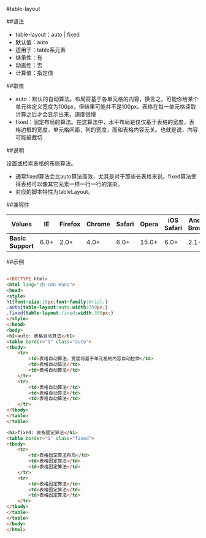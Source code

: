 #table-layout

##语法

- table-layout：auto | fixed
- 默认值：auto
- 适用于：table系元素
- 继承性：有
- 动画性：否
- 计算值：指定值


##取值

- auto：默认的自动算法。布局将基于各单元格的内容，换言之，可能你给某个单元格定义宽度为100px，但结果可能并不是100px。表格在每一单元格读取计算之后才会显示出来，速度很慢
- fixed：固定布局的算法。在这算法中，水平布局是仅仅基于表格的宽度，表格边框的宽度，单元格间距，列的宽度，而和表格内容无关。也就是说，内容可能被裁切


##说明

设置或检索表格的布局算法。

- 通常fixed算法会比auto算法高效，尤其是对于那些长表格来说。fixed算法使得表格可以像其它元素一样一行一行的渲染。
- 对应的脚本特性为tableLayout。


##兼容性


<table class="compatible">
<thead>
	<tr>
		<th>Values</th>
		<th>IE</th>
		<th>Firefox</th>
		<th>Chrome</th>
		<th>Safari</th>
		<th>Opera</th>
		<th>iOS Safari</th>
		<th>Android Browser</th>
		<th>Android Chrome</th>
	</tr>
</thead>
<tbody>
	<tr>
		<td><strong>Basic Support</strong></td>
		<td class="support">6.0+</td>
		<td class="support">2.0+</td>
		<td class="support">4.0+</td>
		<td class="support">6.0+</td>
		<td class="support">15.0+</td>
		<td class="support">6.0+</td>
		<td class="support">2.1+</td>
		<td class="support">18.0+</td>
	</tr>
</tbody>
</table>




##示例

```html

<!DOCTYPE html>
<html lang="zh-cmn-Hans">
<head>
<style>
h1{font-size:16px;font-family:Arial;}
.auto{table-layout:auto;width:350px;}
.fixed{table-layout:fixed;width:350px;}
</style>
</head>
<body>
<h1>auto: 表格自动算法</h1>
<table border="1" class="auto">
<tbody>
	<tr>
		<td>表格自动算法，宽度将基于单元格的内容自动拉伸</td>
		<td>表格自动算法</td>
		<td>表格自动算法</td>
	</tr>
	<tr>
		<td>表格自动算法</td>
		<td>表格自动算法</td>
		<td>表格自动算法</td>
	</tr>
</tbody>
</table>
</table>

<h1>fixed: 表格固定算法</h1>
<table border="1" class="fixed">
<tbody>
	<tr>
		<td>表格固定算法布局</td>
		<td>表格固定算法</td>
		<td>表格固定算法</td>
	</tr>
	<tr>
		<td>表格固定算法</td>
		<td>表格固定算法</td>
		<td>表格固定算法</td>
	</tr>
</tbody>
</table>
</table>
</body>
</html>

```
